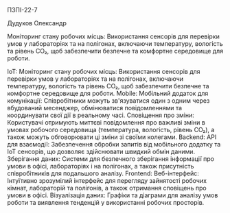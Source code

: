 ПЗПІ-22-7

Дудуков Олександр 

Моніторинг стану робочих місць: Використання сенсорів для перевірки умов у лабораторіях та на полігонах, включаючи температуру, вологість та рівень CO₂, щоб забезпечити безпечне та комфортне середовище для роботи.

IoT:
Моніторинг стану робочих місць: Використання сенсорів для перевірки умов у лабораторіях та на полігонах, включаючи температуру, вологість та рівень CO₂, щоб забезпечити безпечне та комфортне середовище для роботи.
Mobile:
Мобільний додаток для комунікації: Співробітники можуть зв'язуватися один з одним через вбудований месенджер, обмінюватися повідомленнями та координувати свої дії в реальному часі.
Сповіщення про зміни: Користувачі отримують миттєві повідомлення про важливі зміни в умовах робочого середовища (температура, вологість, рівень CO₂), а також можуть обговорювати ці зміни зі своїми колегами.
Backend:
API для взаємодії: Забезпечення обробки запитів від мобільного додатку та IoT сенсорів, що дозволяє здійснювати швидкий обмін даними.
Зберігання даних: Системи для безпечного зберігання інформації про умови в офісі, лабораторіях і на полігонах, а також присутність співробітників для подальшого аналізу.
Frontend:
Веб-інтерфейс: Інтуїтивно зрозумілий інтерфейс для перегляду зайнятості робочих кімнат, лабораторій та полігонів, а також отримання сповіщень про умови в офісі.
Візуалізація даних: Графіки та діаграми для аналізу умов роботи та виявлення тенденцій у використанні робочих просторів.
